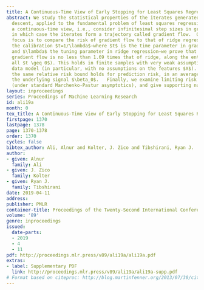 ```yaml
---
title: A Continuous-Time View of Early Stopping for Least Squares Regression
abstract: We study the statistical properties of the iterates generated by gradient
  descent, applied to the fundamental problem of least squares regression. We take
  a continuous-time view, i.e., consider infinitesimal step sizes in gradient descent,
  in which case the iterates form a trajectory called gradient flow.  Our primary
  focus is to compare the risk of gradient flow to that of ridge regression. Under
  the calibration $t=1/\lambda$—where $t$ is the time parameter in gradient flow,
  and $\lambda$ the tuning parameter in ridge regression—we prove that the risk of
  gradient flow is no less than 1.69 times that of ridge, along the entire path (for
  all $t \geq 0$). This holds in finite samples with very weak assumptions on the
  data model (in particular, with no assumptions on the features $X$). We prove that
  the same relative risk bound holds for prediction risk, in an average sense over
  the underlying signal $\beta_0$.   Finally, we examine limiting risk expressions
  (under standard Marchenko-Pastur asymptotics), and give supporting numerical experiments.
layout: inproceedings
series: Proceedings of Machine Learning Research
id: ali19a
month: 0
tex_title: A Continuous-Time View of Early Stopping for Least Squares Regression
firstpage: 1370
lastpage: 1378
page: 1370-1378
order: 1370
cycles: false
bibtex_author: Ali, Alnur and Kolter, J. Zico and Tibshirani, Ryan J.
author:
- given: Alnur
  family: Ali
- given: J. Zico
  family: Kolter
- given: Ryan J.
  family: Tibshirani
date: 2019-04-11
address: 
publisher: PMLR
container-title: Proceedings of the Twenty-Second International Conference on Artificial Intelligence and Statistics
volume: '89'
genre: inproceedings
issued:
  date-parts:
  - 2019
  - 4
  - 11
pdf: http://proceedings.mlr.press/v89/ali19a/ali19a.pdf
extras:
- label: Supplementary PDF
  link: http://proceedings.mlr.press/v89/ali19a/ali19a-supp.pdf
# Format based on citeproc: http://blog.martinfenner.org/2013/07/30/citeproc-yaml-for-bibliographies/
---
```

